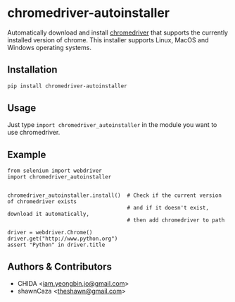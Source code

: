 # chromedriver-autoinstaller
Automatically download and install [chromedriver](https://chromedriver.chromium.org/) that supports the currently installed version of chrome. This installer supports Linux, MacOS and Windows operating systems.

## Installation

```bash
pip install chromedriver-autoinstaller
```

## Usage
Just type `import chromedriver_autoinstaller` in the module you want to use chromedriver.

## Example
```
from selenium import webdriver
import chromedriver_autoinstaller


chromedriver_autoinstaller.install()  # Check if the current version of chromedriver exists
                                      # and if it doesn't exist, download it automatically,
                                      # then add chromedriver to path

driver = webdriver.Chrome()
driver.get("http://www.python.org")
assert "Python" in driver.title
```

## Authors & Contributors

- CHIDA <[iam.yeongbin.jo@gmail.com](mailto:iam.yeongbin.jo@gmail.com)>
- shawnCaza <[theshawn@gmail.com](mailto:theshawn@gmail.com)>

